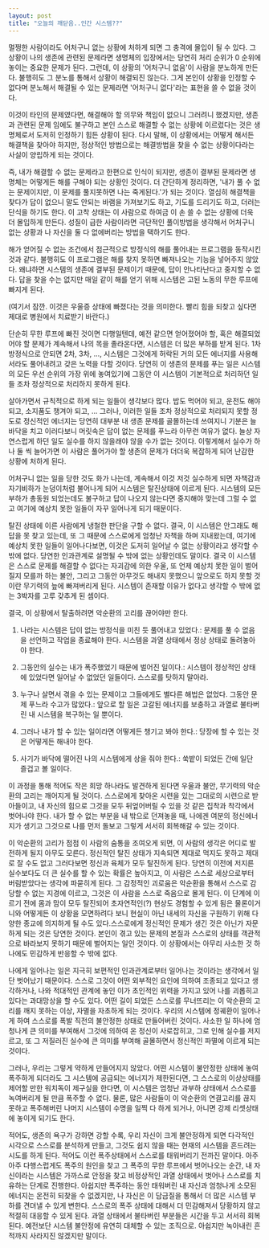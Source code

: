 ```yaml
---
layout: post
title: "오늘의 깨닫음..인간 시스템??"
---
```



멀쩡한 사람이라도 어처구니 없는 상황에 처하게 되면 그 충격에 몰입이 될 수 있다. 그 상황이 나의 생존에 관련된 문제라면 생명체의 입장에서는 당연히 처리 순위가 0 순위에 놓이는 중요한 문제가 된다. 그런데, 이 상황의 '어처구니 없음'이 사람을 분노하게 만든다. 불행히도 그 분노를 통해서 상황이 해결되진 않는다. 그게 본인이 상황을 인정할 수 없다며 분노해서 해결될 수 있는 문제라면 '어처구니 없다'라는 표현을 쓸 수 없을 것이다. 




이것이 타인의 문제였다면, 해결해야 할 의무와 책임이 없으니 그러려니 했겠지만, 생존과 관련된 문제 임에도 불구하고 본인 스스로 해결할 수 없는 상황에 이르렀다는 것은 생명체로서 도저히 인정하기 힘든 상황이 된다. 다시 말해, 이 상황에서는 어떻게 해서든 해결책을 찾아야 하지만, 정상적인 방법으로는 해결방법을 찾을 수 없는 상황이다라는 사실이 양립하게 되는 것이다.




즉, 내가 해결할 수 없는 문제라고 한편으로 인식이 되지만, 생존이 결부된 문제라면 생명체는 어떻게든 해를 구해야 되는 상황인 것이다. 더 간단하게 정리하면, '내가 풀 수 없는 문제이지만, 이 문제를 풀지못하면 나는 죽게된다.'가 되는 것이다. 열심히 해결책을 찾다가 답이 없으니 말도 안되는 바램을 가져보기도 하고, 기도를 드리기도 하고, 더러는 단식을 하기도 한다. 이 고착 상태는 이 사람으로 하여금 이 손 쓸 수 없는 상황에 더욱 더 몰입하게 만든다. 성질이 급한 사람이라면 극단적인 풀이방법을 생각해서 어처구니 없는 상황과 나 자신을 둘 다 없에버리는 방법을 택하기도 한다. 




해가 얻어질 수 없는 조건에서 점근적으로 방정식의 해를 풀어내는 프로그램을 동작시킨 것과 같다. 불행히도 이 프로그램은 해를 찾지 못하면 빠져나오는 기능을 넣어주지 않았다. 왜냐하면 시스템의 생존에 결부된 문제이기 때문에, 답이 안나타난다고 중지할 수 없다. 답을 찾을 수는 없지만 매일 같이 해를 얻기 위해 시스템은 고된 노동의 무한 루프에 빠지게 된다. 




(여기서 잠깐. 이것은 우울증 상태에 빠졌다는 것을 의미한다. 빨리 힘을 되찾고 싶다면 제대로 병원에서 치료받기 바란다.)




단순히 무한 루프에 빠진 것이면 다행일텐데, 예전 같으면 얻어졌어야 할, 혹은 해결되었어야 할 문제가 계속해서 나의 목을 졸라온다면, 시스템은 더 많은 부하를 받게 된다. 1차 방정식으로 안되면 2차, 3차, ..., 시스템은 그것에게 허락된 거의 모든 에너지를 사용해서라도 풀어내려고 갖은 노력을 다할 것이다. 당연히 이 생존의 문제를 푸는 일은 시스템의 모든 우선 순위의 가장 위에 놓여있기에 그동안 이 시스템이 기본적으로 처리하던 일들 조차 정상적으로 처리하지 못하게 된다. 




살아가면서 규칙적으로 하게 되는 일들이 생각보다 많다. 밥도 먹어야 되고, 운전도 해야 되고, 소지품도 챙겨야 되고, ... 그러나, 이러한 일들 조차 정상적으로 처리되지 못할 정도로 정신적인 에너지는 당연히 대부분 내 생존 문제를 골몰하는데 쓰여지니 기분은 늘 바닥을 치고 이러다보니 머릿속은 답이 없는 문제를 푸느라 아무런 여유가 없다. 늘상 자연스럽게 하던 일도 실수를 하지 않을래야 않을 수가 없는 것이다. 이렇게해서 실수가 하나 둘 씩 늘어가면 이 사람은 풀어가야 할 생존의 문제가 더더욱 복잡하게 되어 난감한 상황에 처하게 된다. 




어처구니 없는 일을 당한 것도 화가 나는데, 계속해서 이것 저것 실수하게 되면 자책감과 자기비하가 눈덩이처럼 불어나게 되어 시스템은 탈진상태에 이르게 된다. 시스템의 모든 부하가 총동원 되었는데도 불구하고 답이 나오지 않는다면 중지해야 맞는데 그럴 수 없고 여기에 예상치 못한 일들이 자꾸 일어나게 되기 때문이다. 




탈진 상태에 이른 사람에게 냉철한 판단을 구할 수 없다. 결국, 이 시스템은 안그래도 해답을 못 찾고 있는데, 또 그 때문에 스스로에게 엄청난 자책을 하며 지내왔는데, 여기에 예상치 못한 일들이 일어나다보면, 이것은 도저히 일어날 수 없는 상황이라고 생각할 수 밖에 없다. 당연한 인과관계로 설명될 수 밖에 없는 상황인데도 말이다. 결국 이 시스템은 스스로 문제를 해결할 수 없다는 자괴감에 의한 우울, 또 언제 예상치 못한 일이 벌어질지 모를까 하는 불안, 그리고 그동안 아무것도 해내지 못했으니 앞으로도 하지 못할 것이란 무기력의 늪에 빠져버리게 된다. 시스템이 존재할 이유가 없다고 생각할 수 밖에 없는 3박자를 고루 갖추게 된 셈이다.




결국, 이 상황에서 탈출하려면 악순환의 고리를 끊어야만 한다. 




1) 나라는 시스템은 답이 없는 방정식을 미친 듯 풀어내고 있었다.: 문제를 풀 수 없음을 선언하고 작업을 종료해야 한다. 시스템을 과열 상태에서 정상 상태로 돌려놓아야 한다.

2) 그동안의 실수는 내가 폭주했었기 때문에 벌어진 일이다.: 시스템이 정상적인 상태에 있었다면 일어날 수 없었던 일들이다. 스스로를 탓하지 말아라.

3) 누구나 살면서 겪을 수 있는 문제이고 그들에게도 별다른 해법은 없었다. 그동안 문제 푸느라 수고가 많았다.: 앞으로 할 일은 고갈된 에너지를 보충하고 과열로 불타버린 내 시스템을 복구하는 일 뿐이다. 

4) 그러나 내가 할 수 있는 일이라면 어떻게든 챙기고 봐야 한다.: 당장에 할 수 있는 것은 어떻게든 해내야 한다.

5) 사기가 바닥에 떨어진 나의 시스템에게 상을 줘야 한다.: 쑥밭이 되었든 간에 일단 즐겁고 볼 일이다.




이 과정을 통해 적어도 작은 희망 하나라도 발견하게 된다면 우울과 불안, 무기력의 악순환의 고리는 깨어지게 될 것이다. 스스로에게 찾아온 시련을 있는 그대로의 시련으로 받아들이고, 내 자신의 힘으로 그것을 모두 뒤엎어버릴 수 있을 것 같은 집착과 착각에서 벗어나야 한다. 내가 할 수 없는 부분을 내 밖으로 던져놓을 때, 나에겐 여분의 정신에너지가 생기고 그것으로 나를 먼저 돌보고 그렇게 서서히 회복해갈 수 있는 것이다.




이 악순환의 고리가 점점 이 사람의 숨통을 조여오게 되면, 이 사람의 생각은 어디로 발전하게 될지 아무도 모른다. 정신적인 탈진 상태가 지속되면 제대로 먹지도 못하고 제대로 잘 수도 없고 그러다보면 정신과 육체가 모두 탈진하게 된다. 당연히 이전에 저지른 실수보다도 더 큰 실수를 할 수 있는 확률은 높아지고, 이 사람은 스스로 세상으로부터 버림받았다는 생각에 파묻히게 된다. 그 감정적인 괴로움은 악순환을 통해서 스스로 감당할 수 없는 지경에 이르고, 그것은 이 사람을 스스로 죽음으로 몰게 된다. 이 단계에 이르기 전에 몸과 맘이 모두 탈진되어 초자연적인(?) 현상도 경험할 수 있게 됨은 물론이거니와 어떻게든 이 상황을 모면하려다 보니 현실이 아닌 내세의 자신을 구원하기 위해 다양한 종교에 의지하게 될 수도 있다.스스로에게 정신적인 문제가 생긴 것은 아닌가 자문하게 되는 것은 당연한 것이다. 본인이 겪고 있는 문제의 본질과 스스로의 상태를 객관적으로 바라보지 못하기 때문에 벌어지는 일인 것이다. 이 상황에서는 아무리 사소한 것 하나에도 민감하게 반응할 수 밖에 없다. 




나에게 일어나는 일은 지극히 보편적인 인과관계로부터 일어나는 것이라는 생각에서 일단 벗어났기 때문이다. 스스로 그것이 어떤 외부적인 요인에 의하여 조종되고 있다고 생각하거나, 나와 적대적인 관계에 놓인 이가 초인적인 위력을 가지고 있어 나를 괴롭히고 있다는 과대망상을 할 수도 있다. 어떤 길이 되었든 스스로를 무너뜨리는 이 악순환의 고리를 깨지 못하는 이상, 자멸을 자초하게 되는 것이다. 우리의 시스템에 정궤환이 일어나게 하여 스스로를 폭발 직전의 불안정한 상태로 만들어버린 것이다. 사소한 일 하나에 엄청나게 큰 의미를 부여해서 그것에 의하여 온 정신이 사로잡히고, 그로 인해 실수를 저지르고, 또 그 저질러진 실수에 큰 의미를 부여해 골몰하면서 정신적인 파멸에 이르게 되는 것이다. 




그러나, 우리는 그렇게 약하게 만들어지지 않았다. 어떤 시스템이 불안정한 상태에 놓여 폭주하게 되더라도 그 시스템에 공급되는 에너지가 제한된다면, 그 스스로의 이상상태를 제어할 만한 워치독이 제구실을 한다면, 이 시스템은 엄청난 과부하 상태에서 스스로를 녹여버리게 될 만큼 폭주할 수 없다. 물론, 많은 사람들이 이 악순환의 연결고리를 끊지 못하고 폭주해버린 나머지 시스템이 수명을 일찍 다 하게 되거나, 아니면 강제 리셋상태에 놓이게 되기도 한다. 




적어도, 생존의 욕구가 강하면 강할 수록, 우리 자신이 크게 불안정하게 되면 다각적인 시각으로 스스로를 분석하게 만들고, 그것도 쉽지 않을 때는 현재의 시스템을 흔드려는 시도를 하게 된다. 적어도 이런 폭주상태에서 스스로를 태워버리기 전까진 말이다. 아주 아주 다행스럽게도 폭주의 원인을 찾고 그 폭주의 무한 루프에서 벗어나오는 순간, 내 자신이라는 시스템은 가까스로 안정을 찾고 비정상적인 과열 상태에서 벗어나 스스로를 치유하는 단계로 진행한다. 아쉽지만 폭주하는 동안 태워버린 내 자신과 엄청나게 소모된 에너지는 온전히 되찾을 수 없겠지만, 나 자신은 이 담금질을 통해서 더 많은 시스템 부하를 견뎌낼 수 있게 변한다. 스스로의 폭주 상태에 대해서 더 민감해져서 당황하지 않고 적절히 대응할 수 있게 된다. 과열 상태에서 불타버린 부분들은 시간을 두고 서서히 회복된다. 예전보단 시스템 불안정에 유연히 대체할 수 있는 조직으로. 아쉽지만 녹아내린 흔적까지 사라지진 않겠지만 말이다.











